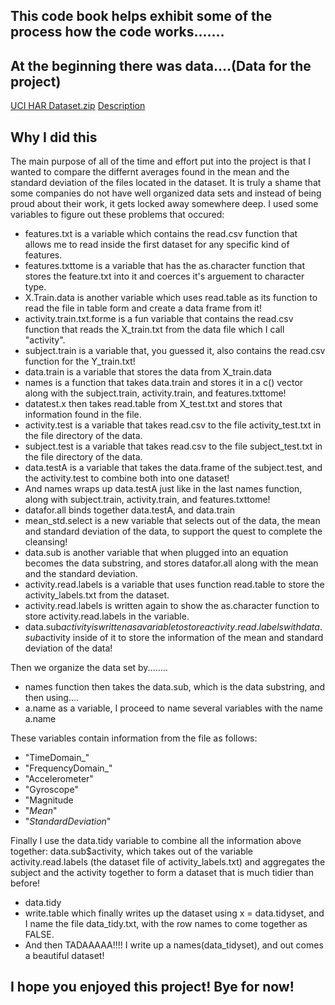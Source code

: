 ## This code book helps exhibit some of the process how the code works.......

## At the beginning there was data....(Data for the project)
[UCI HAR Dataset.zip](https://d396qusza40orc.cloudfront.net/getdata%2Fprojectfiles%2FUCI%20HAR%20Dataset.zip)
[Description](http://archive.ics.uci.edu/ml/datasets/Human+Activity+Recognition+Using+Smartphones)

## Why I did this 

The main purpose of all of the time and effort put into the project is that I wanted to compare the differnt averages found in the mean and the standard deviation of the files located in the dataset. It is truly a shame that some companies do not have well organized data sets and instead of being proud about their work, it gets locked away somewhere deep. 
I used some variables to figure out these problems that occured:

* features.txt is a variable which contains the read.csv function that allows me to read inside the first dataset for any specific kind of features. 
* features.txttome is a variable that has the as.character function that stores the feature.txt into it and coerces it's arguement to character type. 
* X.Train.data is another variable which uses read.table as its function to read the file in table form and create a data frame from it!
* activity.train.txt.forme is a fun variable that contains the read.csv function that reads the X_train.txt from the data file which I call "activity". 
* subject.train is a variable that, you guessed it, also contains the read.csv function for the Y_train.txt!
* data.train is a variable that stores the data from X_train.data
* names is a function that takes data.train and stores it in a c() vector along with the subject.train, activity.train, and features.txttome!
* datatest.x then takes read.table from X_test.txt and stores that information found in the file. 
* activity.test is a variable that takes read.csv to the file activity_test.txt in the file directory of the data.
* subject.test is a variable that takes read.csv to the file subject_test.txt in the file directory of the data.
* data.testA is a variable that takes the data.frame of the subject.test, and the activity.test to combine both into one dataset!
* And names wraps up data.testA just like in the last names function, along with subject.train, activity.train, and features.txttome!
* datafor.all binds together data.testA, and data.train
* mean_std.select is a new variable that selects out of the data, the mean and standard deviation of the data, to support the quest to complete the cleansing!
* data.sub is another variable that when plugged into an equation becomes the data substring, and stores datafor.all along with the mean and the standard deviation.
* activity.read.labels is a variable that uses function read.table to store the activity_labels.txt from the dataset.
* activity.read.labels is written again to show the as.character function to store activity.read.labels in the variable. 
* data.sub$activity is written as a variable to store activity.read.labels with data.sub$activity inside of it to store the information of the mean and standard deviation of the data!

Then we organize the data set by........

* names function then takes the data.sub, which is the data substring, and then using....
* a.name as a variable, I proceed to name several variables with the name a.name

These variables contain information from the file as follows:

* "TimeDomain_"
* "FrequencyDomain_"
* "Accelerometer"
* "Gyroscope"
* "Magnitude
* "_Mean_"
* "_StandardDeviation_"

Finally I use the data.tidy variable to combine all the information above together: data.sub$activity, which takes out of the variable activity.read.labels (the dataset file of activity_labels.txt) and aggregates the subject and the activity together to form a dataset that is much tidier than before!
* data.tidy
* write.table which finally writes up the dataset using x = data.tidyset, and I name the file data_tidy.txt, with the row names to come together as FALSE. 
* And then TADAAAAA!!!! I write up a names(data_tidyset), and out comes a beautiful dataset!
## I hope you enjoyed this project! Bye for now! 
